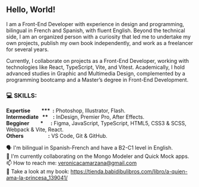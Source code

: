 ## Hello, World!


I am a Front-End Developer with experience in design and programming, bilingual in French and Spanish, with fluent English. Beyond the technical side, I am an organized person with a curiosity that led me to undertake my own projects, publish my own book independently, and work as a freelancer for several years.

Currently, I collaborate on projects as a Front-End Developer, working with technologies like React, TypeScript, Vite, and Vitest. Academically, I hold advanced studies in Graphic and Multimedia Design, complemented by a programming bootcamp and a Master’s degree in Front-End Development.


### 💻 SKILLS:  
__Expertise&nbsp;&nbsp;&nbsp;&nbsp;&nbsp;&nbsp;&nbsp;&nbsp;&nbsp;*** &nbsp;:__ Photoshop, Illustrator, Flash.  
__Intermediate&nbsp;&nbsp;&nbsp;**&nbsp;&nbsp;&nbsp;&nbsp;:__ InDesign, Premier Pro, After Effects.  
__Begginer&nbsp;&nbsp;&nbsp;&nbsp;&nbsp;&nbsp;&nbsp;&nbsp;&nbsp;*&nbsp;&nbsp;&nbsp;&nbsp;&nbsp;&nbsp;:__ Figma, JavaScript, TypeScript, HTML5, CSS3 & SCSS, Webpack & Vite, React.  
__Others&nbsp;&nbsp;&nbsp;&nbsp;&nbsp;&nbsp;&nbsp;&nbsp;&nbsp;&nbsp;&nbsp;&nbsp;&nbsp;&nbsp;&nbsp;&nbsp;&nbsp;&nbsp;&nbsp;&nbsp;:__ VS Code, Git & GitHub.  

🗣  I'm bilingual in Spanish-French and have a B2-C1 level in English.  
👯  I'm currently collaborating on the Mongo Modeler and Quick Mock apps. 
📫  How to reach me: veronicacamarzana@gmail.com  
📖  Take a look at my book: https://tienda.babidibulibros.com/libro/a-quien-ama-la-princesa_139041/
